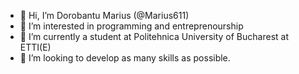 - 👋 Hi, I’m Dorobantu Marius (@Marius611)
- 👀 I’m interested in programming and entreprenourship
- 🌱 I’m currently a student at Politehnica University of Bucharest at ETTI(E)
- 💞️ I’m looking to develop as many skills as possible.

